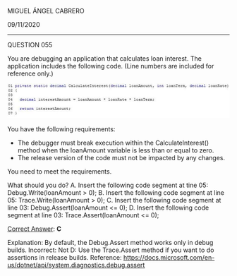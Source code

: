 MIGUEL ÁNGEL CABRERO

09/11/2020

_________________________________________________________

QUESTION 055

You are debugging an application that calculates loan interest. The application includes the following code.
(Line numbers are included for reference only.)

![055-01](img\055-01.jpg)

You have the following requirements:

- The debugger must break execution within the Calculatelnterest() method when the loanAmount variable is less than or equal to zero.
- The release version of the code must not be impacted by any changes.

You need to meet the requirements.

What should you do?
A. Insert the following code segment at tine 05: Debug.Write(loanAmount > 0);
B. Insert the following code segment at line 05: Trace.Write(loanAmount > 0);
C. Insert the following code segment at line 03: Debug.Assert(loanAmount <= 0);
D. Insert the following code segment at line 03: Trace.Assert(loanAmount <= 0);

<u>Correct Answer</u>: **C**

Explanation:
By default, the Debug.Assert method works only in debug builds. 
Incorrect:
Not D: Use the Trace.Assert method if you want to do assertions in release builds. 
Reference:
https://docs.microsoft.com/en-us/dotnet/api/system.diagnostics.debug.assert
